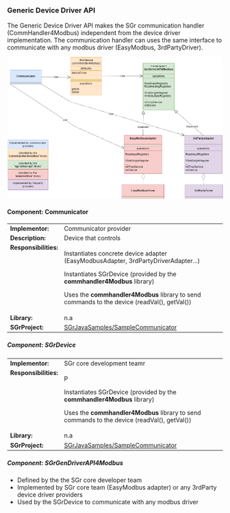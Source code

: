 # <style>
#    table, th, td {
#        border: 1px solid black;        
#    }
#    table {
#        width: 100%;
#        border-collapse: collapse;
#    }   
#    td {
#        padding: 8px;
#    }
# </style>

### Generic Device Driver API

The Generic Device Driver API makes the SGr communication handler (CommHandler4Modbus) independent from the device driver implementation. The communication handler can uses the same interface to communicate with any modbus driver (EasyModbus, 3rdPartyDriver).

![UML Generic Device Driver](SGrGenericDeviceDriver.png "UML Generic Device Driver")


#### Component: Communicator
<table valign="top">
    <tr><td><b>Implementor:</b></td><td>Communicator provider</td></tr>
    <tr><td><b>Description:</b></td><td>Device that controls 
    <tr><td valign="top"><b>Responsibilities:</b></td><td>
                <p>Instantiates concrete device adapter  (EasyModbusAdapter, 3rdPartyDriverAdapter...)</p>
                <p>Instantiates SGrDevice (provided by the <b>commhandler4Modbus</b> library)</p>
                <p>Uses the <b>commhandler4Modbus</b> library to send commands to the device (readVal(), getVal())</p> </td></tr>
    <tr><td><b>Library:</b></td><td>n.a</td></tr>                                                                                          
    <tr><td><b>SGrProject:</b></td><td><a href="https://github.com/SmartgridReady/SGrJavaSamples/tree/master/SampleCommunicator">SGrJavaSamples/SampleCommunicator<a></td></tr>                                                                                                                                                                                                                     
</table>  


##### Component: SGrDevice
<table valign="top">
    <tr><td><b>Implementor:</b></td><td>SGr core development teamr</td></tr>
    <tr><td valign="top"><b>Responsibilities:</b></td><td>
                <p>P</p>
                <p>Instantiates SGrDevice (provided by the <b>commhandler4Modbus</b> library)</p>
                <p>Uses the <b>commhandler4Modbus</b> library to send commands to the device (readVal(), getVal())</p> </td></tr>
    <tr><td><b>Library:</b></td><td>n.a</td></tr>                                                                                          
    <tr><td><b>SGrProject:</b></td><td><a href="https://github.com/SmartgridReady/SGrJavaSamples/tree/master/SampleCommunicator">SGrJavaSamples/SampleCommunicator<a></td></tr>                                                                                                                                                                                                                     
</table> 


##### Component: SGrGenDriverAPI4Modbus
- Defined by the the SGr core developer team
- Implemented by SGr core team (EasyModbus adapter) or any 3rdParty device driver providers
- Used by the SGrDevice to communicate with any modbus driver

